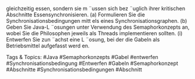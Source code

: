 gleichzeitig essen, sondern sie m ¨ussen sich bez ¨uglich ihrer kritischen Abschnitte Essensynchronisieren.
(a) Formulieren Sie die Synchronisationsbedingungen mitt els eines Synchronisationsgraphen.
(b) Geben Sie Java-L ¨osungen unter Verwendung des Semaphorkonzepts an, wobei Sie die Philosophen
jeweils als Threads implementieren sollten.
(i) Entwerfen Sie zun ¨achst eine L ¨osung, bei der die Gabeln als Betriebsmittel aufgefasst werd en.

   Tags & Topics:
   #Java
   #Semaphorkonzepts
   #Gabel
   #entwerfen
   #Synchronisationsbedingung
   #Entwerfen
   #Gabeln
   #Semaphorkonzept
   #Abschnitte
   #Synchronisationsbedingungen
   #Abschnitt